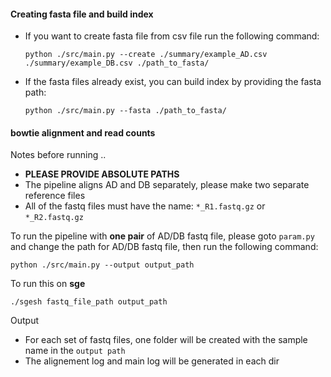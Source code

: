 
#### Creating fasta file and build index ####

* If you want to create fasta file from csv file run the following command:

  ` python ./src/main.py --create ./summary/example_AD.csv ./summary/example_DB.csv ./path_to_fasta/ `

* If the fasta files already exist, you can build index by providing the fasta path:

  ` python ./src/main.py --fasta ./path_to_fasta/ `

#### bowtie alignment and read counts ####


Notes before running ..

  * **PLEASE PROVIDE ABSOLUTE PATHS**
  * The pipeline aligns AD and DB separately, please make two separate reference files
  * All of the fastq files must have the name: `*_R1.fastq.gz` or `*_R2.fastq.gz`


To run the pipeline with **one pair** of AD/DB fastq file, please goto `param.py` and change the 
path for AD/DB fastq file, then run the following command:

  ` python ./src/main.py --output output_path `

To run this on **sge**

  `./sgesh fastq_file_path output_path `

Output

  * For each set of fastq files, one folder will be created with the sample name in the `output path`
  * The alignement log and main log will be generated in each dir

